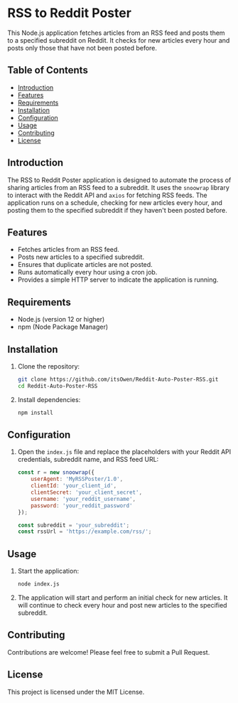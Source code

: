 # RSS to Reddit Poster

This Node.js application fetches articles from an RSS feed and posts them to a specified subreddit on Reddit. It checks for new articles every hour and posts only those that have not been posted before.

## Table of Contents

- [Introduction](#introduction)
- [Features](#features)
- [Requirements](#requirements)
- [Installation](#installation)
- [Configuration](#configuration)
- [Usage](#usage)
- [Contributing](#contributing)
- [License](#license)

## Introduction

The RSS to Reddit Poster application is designed to automate the process of sharing articles from an RSS feed to a subreddit. It uses the `snoowrap` library to interact with the Reddit API and `axios` for fetching RSS feeds. The application runs on a schedule, checking for new articles every hour, and posting them to the specified subreddit if they haven't been posted before.

## Features

- Fetches articles from an RSS feed.
- Posts new articles to a specified subreddit.
- Ensures that duplicate articles are not posted.
- Runs automatically every hour using a cron job.
- Provides a simple HTTP server to indicate the application is running.

## Requirements

- Node.js (version 12 or higher)
- npm (Node Package Manager)

## Installation

1. Clone the repository:
    ```bash
    git clone https://github.com/itsOwen/Reddit-Auto-Poster-RSS.git
    cd Reddit-Auto-Poster-RSS
    ```

2. Install dependencies:
    ```bash
    npm install
    ```

## Configuration

1. Open the `index.js` file and replace the placeholders with your Reddit API credentials, subreddit name, and RSS feed URL:
    ```javascript
    const r = new snoowrap({
        userAgent: 'MyRSSPoster/1.0',
        clientId: 'your_client_id',
        clientSecret: 'your_client_secret',
        username: 'your_reddit_username',
        password: 'your_reddit_password'
    });

    const subreddit = 'your_subreddit';
    const rssUrl = 'https://example.com/rss/';
    ```

## Usage

1. Start the application:
    ```bash
    node index.js
    ```

2. The application will start and perform an initial check for new articles. It will continue to check every hour and post new articles to the specified subreddit.

## Contributing

Contributions are welcome! Please feel free to submit a Pull Request.

## License

This project is licensed under the MIT License.